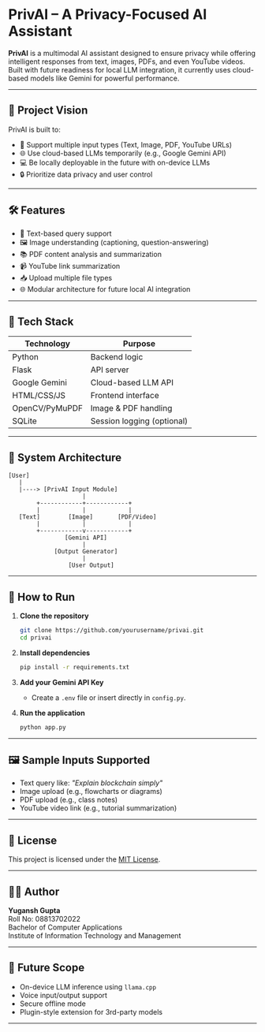 # PrivAI – A Privacy-Focused AI Assistant

**PrivAI** is a multimodal AI assistant designed to ensure privacy while offering intelligent responses from text, images, PDFs, and even YouTube videos. Built with future readiness for local LLM integration, it currently uses cloud-based models like Gemini for powerful performance.

---

## 🔐 Project Vision

PrivAI is built to:
- 🧠 Support multiple input types (Text, Image, PDF, YouTube URLs)
- 🌐 Use cloud-based LLMs temporarily (e.g., Google Gemini API)
- 💻 Be locally deployable in the future with on-device LLMs
- 🔒 Prioritize data privacy and user control

---

## 🛠️ Features

- 📄 Text-based query support  
- 🖼️ Image understanding (captioning, question-answering)  
- 📚 PDF content analysis and summarization  
- 📹 YouTube link summarization  
- 📥 Upload multiple file types  
- 🌐 Modular architecture for future local AI integration  

---

## 🧱 Tech Stack

| Technology     | Purpose                        |
|----------------|--------------------------------|
| Python         | Backend logic                  |
| Flask          | API server                     |
| Google Gemini  | Cloud-based LLM API            |
| HTML/CSS/JS    | Frontend interface             |
| OpenCV/PyMuPDF | Image & PDF handling           |
| SQLite         | Session logging (optional)     |

---

## 🧩 System Architecture

```
[User]
   |
   |----> [PrivAI Input Module]
                     |
        +------------+------------+
        |            |            |
   [Text]        [Image]       [PDF/Video]
        |            |            |
        +------------v------------+
                [Gemini API]
                     |
             [Output Generator]
                     |
                 [User Output]
```

---

## 🧪 How to Run

1. **Clone the repository**
   ```bash
   git clone https://github.com/yourusername/privai.git
   cd privai
   ```

2. **Install dependencies**
   ```bash
   pip install -r requirements.txt
   ```

3. **Add your Gemini API Key**
   - Create a `.env` file or insert directly in `config.py`.

4. **Run the application**
   ```bash
   python app.py
   ```

---

## 🖼️ Sample Inputs Supported

- Text query like: *"Explain blockchain simply"*
- Image upload (e.g., flowcharts or diagrams)
- PDF upload (e.g., class notes)
- YouTube video link (e.g., tutorial summarization)

---

## 📜 License

This project is licensed under the [MIT License](LICENSE).

---

## 🙋‍♂️ Author

**Yugansh Gupta**  
Roll No: 08813702022  
Bachelor of Computer Applications  
Institute of Information Technology and Management

---

## 🌟 Future Scope

- On-device LLM inference using `llama.cpp`  
- Voice input/output support  
- Secure offline mode  
- Plugin-style extension for 3rd-party models

---
